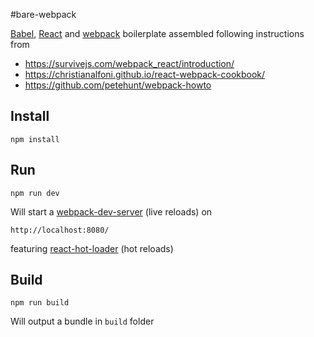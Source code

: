 #bare-webpack

[Babel](https://babeljs.io/), [React](http://facebook.github.io/react/) and [webpack](http://webpack.github.io/)
boilerplate assembled following instructions from

* https://survivejs.com/webpack_react/introduction/
* https://christianalfoni.github.io/react-webpack-cookbook/
* https://github.com/petehunt/webpack-howto

## Install

`npm install`

## Run

`npm run dev`

Will start a [webpack-dev-server](http://webpack.github.io/docs/webpack-dev-server.html) (live reloads) on

`http://localhost:8080/`

featuring [react-hot-loader](http://gaearon.github.io/react-hot-loader/) (hot reloads)

## Build

`npm run build`

Will output a bundle in `build` folder
